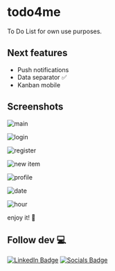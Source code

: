 # todo4me

To Do List for own use purposes.

## Next features

- Push notifications <br/>
- Data separator ✅ <br/>
- Kanban mobile

## Screenshots

![main](https://github.com/hsnrique/todo4me/blob/main/screeshots/Simulator%20Screenshot%20-%20iPhone%2015%20Pro%20-%202024-09-03%20at%2020.32.58.png)

![login](https://github.com/hsnrique/todo4me/blob/main/screeshots/Simulator%20Screenshot%20-%20iPhone%2015%20Pro%20-%202024-09-03%20at%2020.34.26.png)

![register](https://github.com/hsnrique/todo4me/blob/main/screeshots/Simulator%20Screenshot%20-%20iPhone%2015%20Pro%20-%202024-09-03%20at%2020.34.34.png)

![new item](https://github.com/hsnrique/todo4me/blob/main/screeshots/Simulator%20Screenshot%20-%20iPhone%2015%20Pro%20-%202024-09-03%20at%2020.33.32.png)

![profile](https://github.com/hsnrique/todo4me/blob/main/screeshots/Simulator%20Screenshot%20-%20iPhone%2015%20Pro%20-%202024-09-03%20at%2020.33.13.png)

![date](https://github.com/hsnrique/todo4me/blob/main/screeshots/Simulator%20Screenshot%20-%20iPhone%2015%20Pro%20-%202024-09-03%20at%2020.33.41.png)

![hour](https://github.com/hsnrique/todo4me/blob/main/screeshots/Simulator%20Screenshot%20-%20iPhone%2015%20Pro%20-%202024-09-03%20at%2020.33.53.png)

enjoy it! 🍻

## Follow dev 💻
[![LinkedIn Badge](https://img.shields.io/badge/LinkedIn-0077B5?style=for-the-badge&logo=linkedin&logoColor=white)](https://www.linkedin.com/in/hnrique/)
[![Socials Badge](https://img.shields.io/badge/Socials-3f48d1?style=for-the-badge&logo=socials&logoColor=white)](https://beacons.ai/hsnrique/)